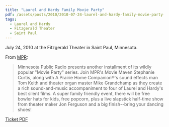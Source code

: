 ```yaml
---
title: "Laurel and Hardy Family Movie Party"
pdf: /assets/posts/2010/2010-07-24-laurel-and-hardy-family-movie-party-tickets.pdf
tags:
  - Laurel and Hardy
  - Fitzgerald Theater
  - Saint Paul
---
```

July 24, 2010 at the Fitzgerald Theater in Saint Paul, Minnesota.

From [MPR](https://web.archive.org/web/20221126043321/https://www.mpr.org/stories/2010/06/30/mprmovieparty):

> Minnesota Public Radio presents another installment of its wildly popular "Movie Party" series. Join MPR's Movie Maven Stephanie Curtis, along with A Prairie Home Companion®'s sound effects man Tom Keith and theater organ master Mike Grandchamp as they create a rich sound-and-music accompaniment to four of Laurel and Hardy's best silent films.
> A super family friendly event, there will be free bowler hats for kids, free popcorn, plus a live slapstick half-time show from theater maker Jon Ferguson and a big finish--bring your dancing shoes!

[Ticket PDF](/assets/posts/2010/2010-07-24-laurel-and-hardy-family-movie-party-tickets.pdf)
